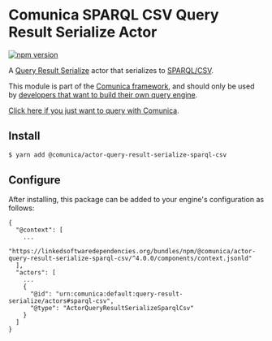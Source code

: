 # Comunica SPARQL CSV Query Result Serialize Actor

[![npm version](https://badge.fury.io/js/%40comunica%2Factor-query-result-serialize-sparql-csv.svg)](https://www.npmjs.com/package/@comunica/actor-query-result-serialize-sparql-csv)

A [Query Result Serialize](https://github.com/comunica/comunica/tree/master/packages/bus-query-result-serialize) actor that serializes to [SPARQL/CSV](https://www.w3.org/TR/sparql11-results-csv-tsv/).

This module is part of the [Comunica framework](https://github.com/comunica/comunica),
and should only be used by [developers that want to build their own query engine](https://comunica.dev/docs/modify/).

[Click here if you just want to query with Comunica](https://comunica.dev/docs/query/).

## Install

```bash
$ yarn add @comunica/actor-query-result-serialize-sparql-csv
```

## Configure

After installing, this package can be added to your engine's configuration as follows:
```text
{
  "@context": [
    ...
    "https://linkedsoftwaredependencies.org/bundles/npm/@comunica/actor-query-result-serialize-sparql-csv/^4.0.0/components/context.jsonld"
  ],
  "actors": [
    ...
    {
      "@id": "urn:comunica:default:query-result-serialize/actors#sparql-csv",
      "@type": "ActorQueryResultSerializeSparqlCsv"
    }
  ]
}
```
